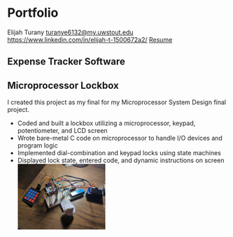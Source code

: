 # Portfolio
Elijah Turany
turanye6132@my.uwstout.edu
https://www.linkedin.com/in/elijah-t-1500672a2/
[Resume](Resume/ResumeFall2024.pdf)

## Expense Tracker Software

## Microprocessor Lockbox
I created this project as my final for my Microprocessor System Design final project.
* Coded and built a lockbox utilizing a microprocessor, keypad, potentiometer, and LCD screen
* Wrote bare-metal C code on microprocessor to handle I/O devices and program logic
* Implemented dial-combination and keypad locks using state machines 
* Displayed lock state, entered code, and dynamic instructions on screen
  <img src="Media/Lockbox.jpg" alt="LockboxPic" width="200"/>

